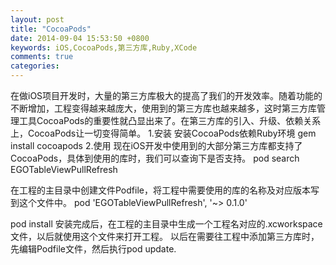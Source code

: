 ```yaml
---
layout: post
title: "CocoaPods"
date: 2014-09-04 15:53:50 +0800
keywords: iOS,CocoaPods,第三方库,Ruby,XCode
comments: true
categories: 
---
```

在做iOS项目开发时，大量的第三方库极大的提高了我们的开发效率。随着功能的不断增加，工程变得越来越庞大，使用到的第三方库也越来越多，这时第三方库管理工具CocoaPods的重要性就凸显出来了。在第三方库的引入、升级、依赖关系上，CocoaPods让一切变得简单。
1.安装
安装CocoaPods依赖Ruby环境
gem install cocoapods
2.使用
现在iOS开发中使用到的大部分第三方库都支持了CocoaPods，具体到使用的库时，我们可以查询下是否支持。
pod search EGOTableViewPullRefresh



在工程的主目录中创建文件Podfile，将工程中需要使用的库的名称及对应版本写到这个文件中。
pod 'EGOTableViewPullRefresh', '~> 0.1.0'

pod install
安装完成后，在工程的主目录中生成一个工程名对应的.xcworkspace文件，以后就使用这个文件来打开工程。
以后在需要往工程中添加第三方库时，先编辑Podfile文件，然后执行pod update.